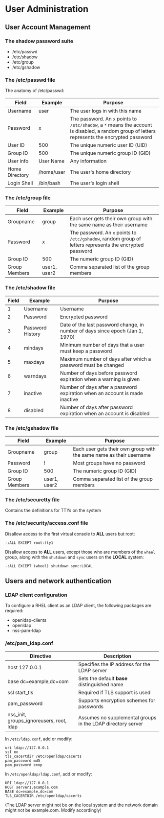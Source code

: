 # User Administration

## User Account Management
### The shadow password suite
+ /etc/passwd
+ /etc/shadow
+ /etc/group
+ /etc/gshadow

### The /etc/passwd file
The anatomy of /etc/passwd:

|Field|Example|Purpose|
|---|---|---|
|Username|user|The user logs in with this name|
|Password|x|The password. An `x` points to `/etc/shadow`, a `*` means the account is disabled, a random group of letters represents the encrypted password|
|User ID|500|The unique numeric user ID (UID)|
|Group ID|500|The unique numeric group ID (GID)|
|User info|User Name|Any information|
|Home Directory|/home/user|The user's home directory|
|Login Shell|/bin/bash|The user's login shell|

### The /etc/group file

|Field|Example|Purpose|
|---|---|---|
|Groupname|group|Each user gets their own group with the same name as their username|
|Password|x|The password. An `x` points to `/etc/gshadow`, random group of letters represents the encrypted password|
|Group ID|500|The numeric group ID (GID)|
|Group Members|user1, user2|Comma separated list of the group members|

### The /etc/shadow file

|Field|Example|Purpose|
|---|---|---|
|1|Username|Username|
|2|Password|Encrypted password|
|3|Password History|Date of the last password change, in number of days since epoch (Jan 1, 1970)|
|4|mindays|Minimum number of days that a user must keep a password|
|5|maxdays|Maximum number of days after which a password must be changed|
|6|warndays|Number of days before password expiration when a warning is given|
|7|inactive|Number of days after a password expiration when an account is made inactive|
|8|disabled|Number of days after password expiration when an account is disabled|

### The /etc/gshadow file

|Field|Example|Purpose|
|---|---|---|
|Groupname|group|Each user gets their own group with the same name as their username|
|Password|!|Most groups have no password|
|Group ID|500|The numeric group ID (GID)|
|Group Members|user1, user2|Comma separated list of the group members|

### The /etc/securetty file
Contains the definitions for TTYs on the system

### The /etc/security/access.conf file
Disallow access to the first virtual console to __ALL__ users but root:
```text
-:ALL EXCEPT root:tty1
```

Disallow access to __ALL__ users, except those who are members of the `wheel` group, along with the `shutdown` and `sync` users on the __LOCAL__ system:
```text
-:ALL EXCEPT (wheel) shutdown sync:LOCAL
```

## Users and network authentication
### LDAP client configuration
To configure a RHEL client as an LDAP client, the following packages are required:
+ openldap-clients
+ openldap
+ nss-pam-ldap

### /etc/pam_ldap.conf

|Directive|Description|
|---|---|
|host 127.0.0.1|Specifies the IP address for the LDAP server|
|base dc=example,dc=com|Sets the default __base__ distinguished name|
|ssl start_tls|Required if TLS support is used|
|pam_password|Supports encryption schemes for passwords|
|nss_init, groups_ignoreusers, root, ldap|Assumes no supplemental groups in the LDAP directory server|

In `/etc/ldap.conf`, add or modify:
```text
uri ldap://127.0.0.1
ssl no
tls_cacertdir /etc/openldap/cacerts
pam_password md5
pam_password exop
```

In `/etc/openldap/ldap.conf`, add or modify:
```text
URI ldap://127.0.0.1
HOST server1.example.com
BASE dc=example,dc=com
TLS_CACERTDIR /etc/openldap/cacerts
```
(The LDAP server might not be on the local system and the network domain might not be example.com. Modify accordingly)  
